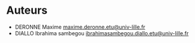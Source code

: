 # Auteurs
* DERONNE Maxime <maxime.deronne.etu@univ-lille.fr>
* DIALLO Ibrahima sambegou <ibrahimasambegou.diallo.etu@univ-lille.fr>
